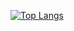 [![Top Langs](https://github-readme-stats.vercel.app/api/top-langs/?username=mtardal)](https://github.com/anuraghazra/github-readme-stats)
